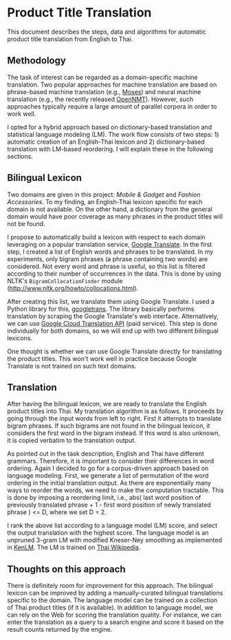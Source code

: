 # Product Title Translation
This document describes the steps, data and algorithms for automatic product title translation from English to Thai.

## Methodology
The task of interest can be regarded as a domain-specific machine translation. Two popular approaches for machine translation are based on phrase-based machine translation (e.g., [Moses](http://www.statmt.org/moses/)) and neural machine translation (e.g., the recently released [OpenNMT](http://opennmt.net/)). However, such approaches typically require a large amount of parallel corpora in order to work well.

I opted for a hybrid approach based on dictionary-based translation and statistical language modeling (LM). The work flow consists of two steps: 1) automatic creation of an English-Thai lexicon and 2) dictionary-based translation with LM-based reordering. I will explain these in the following sections.

## Bilingual Lexicon
Two domains are given in this project: *Mobile & Gadget* and *Fashion Accessories*. To my finding, an English-Thai lexicon specific for each domain is not available. On the other hand, a dictionary from the general domain would have poor coverage as many phrases in the product titles will not be found.

I propose to automatically build a lexicon with respect to each domain leveraging on a popular translation service, [Google Translate](https://translate.google.com/). In the first step, I created a list of English words and phrases to be translated. In my experiments, only bigram phrases (a phrase containing two words) are considered. Not every word and phrase is useful, so this list is filtered according to their number of occurrences in the data. This is done by using NLTK's `BigramCollocationFinder` module (http://www.nltk.org/howto/collocations.html).

After creating this list, we translate them using Google Translate. I used a Python library for this, [googletrans](https://github.com/ssut/py-googletrans). The library basically performs translation by scraping the Google Translate's web interface. Alternatively, we can use [Google Cloud Translation API](https://cloud.google.com/translate/docs/) (paid service). This step is done individually for both domains, so we will end up with two different bilingual lexicons.

One thought is whether we can use Google Translate directly for translating the product titles. This won't work well in practice because Google Translate is not trained on such text domains.

## Translation

After having the bilingual lexicon, we are ready to translate the English product titles into Thai. My translation algorithm is as follows. It proceeds by going through the input words from left to right. First it attempts to translate bigram phrases. If such bigrams are not found in the bilingual lexicon, it considers the first word in the bigram instead. If this word is also unknown, it is copied verbatim to the translation output.

As pointed out in the task description, English and Thai have different grammars. Therefore, it is important to consider their differences in word ordering. Again I decided to go for a corpus-driven approach based on language modeling. First, we generate a list of permutation of the word ordering in the initial translation output. As there are exponentially many ways to reorder the words, we need to make the computation tractable. This is done by imposing a reordering limit, i.e., abs( last word position of previously translated phrase + 1 - first word position of newly translated phrase ) <= D, where we set D = 2.

I rank the above list according to a language model (LM) score, and select the output translation with the highest score. The language model is an unpruned 3-gram LM with modified Kneser-Ney smoothing as implemented in [KenLM](https://kheafield.com/code/kenlm/). The LM is trained on [Thai Wikipedia](https://dumps.wikimedia.org/thwiki/20170401/thwiki-20170401-pages-articles-multistream.xml.bz2). 

## Thoughts on this approach

There is definitely room for improvement for this approach. The bilingual lexicon can be improved by adding a manually-curated bilingual translations specific to the domain. The language model can be trained on a collection of Thai product titles (if it is available). In addition to language model, we can rely on the Web for scoring the translation quality. For instance, we can enter the translation as a query to a search engine and score it based on the result counts returned by the engine.
